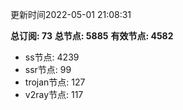 更新时间2022-05-01 21:08:31

**总订阅: 73**
**总节点: 5885**
**有效节点: 4582**
- ss节点: 4239
- ssr节点: 99
- trojan节点: 127
- v2ray节点: 117
